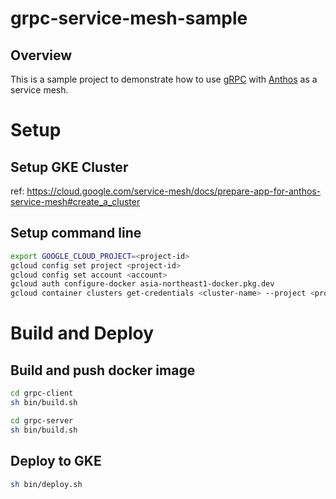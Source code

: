 # grpc-service-mesh-sample

## Overview

This is a sample project to demonstrate how to use [gRPC](https://grpc.io/) with [Anthos](https://cloud.google.com/anthos/service-mesh) as a service mesh.


# Setup

## Setup GKE Cluster

ref: https://cloud.google.com/service-mesh/docs/prepare-app-for-anthos-service-mesh#create_a_cluster


## Setup command line
```bash
export GOOGLE_CLOUD_PROJECT=<project-id>
gcloud config set project <project-id>
gcloud config set account <account>
gcloud auth configure-docker asia-northeast1-docker.pkg.dev
gcloud container clusters get-credentials <cluster-name> --project <project-id> --region <region>
```


# Build and Deploy

## Build and push docker image

```bash
cd grpc-client
sh bin/build.sh
```

```bash
cd grpc-server
sh bin/build.sh
```


## Deploy to GKE

```bash
sh bin/deploy.sh
```

